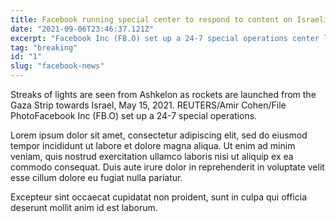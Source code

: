 ```yaml
---
title: Facebook running special center to respond to content on Israeli-Gaza conflict - Reuters
date: "2021-09-06T23:46:37.121Z"
excerpt: "Facebook Inc (FB.O) set up a 24-7 special operations center last week to respond to content posted on its platform about the ..."
tag: "breaking"
id: "1"
slug: "facebook-news"
---
```


Streaks of lights are seen from Ashkelon as rockets are launched from the Gaza Strip towards Israel, May 15, 2021. REUTERS/Amir Cohen/File PhotoFacebook Inc (FB.O) set up a 24-7 special operations.

Lorem ipsum dolor sit amet, consectetur adipiscing elit, sed do eiusmod tempor incididunt ut labore et dolore magna aliqua. Ut enim ad minim veniam, quis nostrud exercitation ullamco laboris nisi ut aliquip ex ea commodo consequat. Duis aute irure dolor in reprehenderit in voluptate velit esse cillum dolore eu fugiat nulla pariatur.

Excepteur sint occaecat cupidatat non proident, sunt in culpa qui officia deserunt mollit anim id est laborum.

